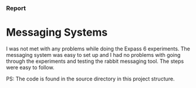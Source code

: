 ### Report ###
# Messaging Systems #

I was not met with any problems while doing the Expass 6 experiments.
The messaging system was easy to set up and I had no problems with going through the experiments 
and testing the rabbit messaging tool. The steps were easy to follow.

PS: The code is found in the source directory in this project structure.